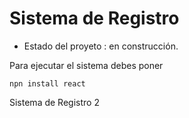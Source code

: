 <h1> Sistema de Registro </h1>

- Estado del proyeto : en construcción.

Para ejecutar el sistema debes poner 

```npn install react```

Sistema de Registro 2
